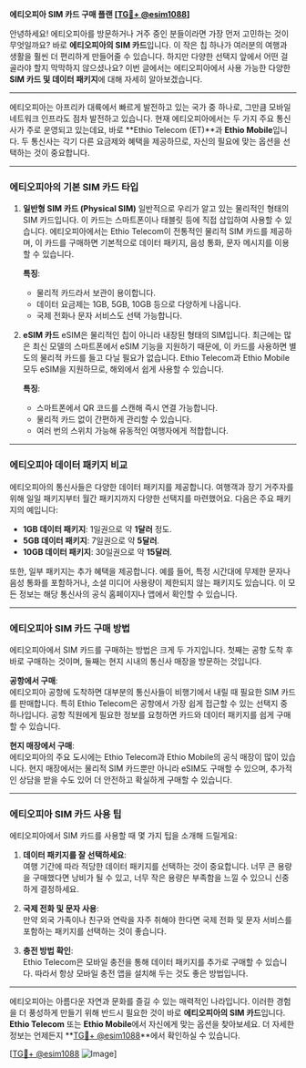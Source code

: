 **에티오피아 SIM 카드 구매 플랜 [[TG💪+ @esim1088](https://t.me/s/esim1088)]**

안녕하세요! 에티오피아를 방문하거나 거주 중인 분들이라면 가장 먼저 고민하는 것이 무엇일까요? 바로 **에티오피아의 SIM 카드**입니다. 이 작은 칩 하나가 여러분의 여행과 생활을 훨씬 더 편리하게 만들어줄 수 있습니다. 하지만 다양한 선택지 앞에서 어떤 걸 골라야 할지 막막하지 않으셨나요? 이번 글에서는 에티오피아에서 사용 가능한 다양한 **SIM 카드 및 데이터 패키지**에 대해 자세히 알아보겠습니다.

---

에티오피아는 아프리카 대륙에서 빠르게 발전하고 있는 국가 중 하나로, 그만큼 모바일 네트워크 인프라도 점차 발전하고 있습니다. 현재 에티오피아에서는 두 가지 주요 통신사가 주로 운영되고 있는데요, 바로 **Ethio Telecom (ET)**과 **Ethio Mobile**입니다. 두 통신사는 각기 다른 요금제와 혜택을 제공하므로, 자신의 필요에 맞는 옵션을 선택하는 것이 중요합니다.

---

### **에티오피아의 기본 SIM 카드 타입**

1. **일반형 SIM 카드 (Physical SIM)**
   일반적으로 우리가 알고 있는 물리적인 형태의 SIM 카드입니다. 이 카드는 스마트폰이나 태블릿 등에 직접 삽입하여 사용할 수 있습니다. 에티오피아에서는 Ethio Telecom이 전통적인 물리적 SIM 카드를 제공하며, 이 카드를 구매하면 기본적으로 데이터 패키지, 음성 통화, 문자 메시지를 이용할 수 있습니다.  

   **특징**:  
   - 물리적 카드라서 보관이 용이합니다.  
   - 데이터 요금제는 1GB, 5GB, 10GB 등으로 다양하게 나옵니다.  
   - 국제 전화나 문자 서비스도 선택 가능합니다.  

2. **eSIM 카드**
   eSIM은 물리적인 칩이 아니라 내장된 형태의 SIM입니다. 최근에는 많은 최신 모델의 스마트폰에서 eSIM 기능을 지원하기 때문에, 이 카드를 사용하면 별도의 물리적 카드를 들고 다닐 필요가 없습니다. Ethio Telecom과 Ethio Mobile 모두 eSIM을 지원하므로, 해외에서 쉽게 사용할 수 있습니다.

   **특징**:  
   - 스마트폰에서 QR 코드를 스캔해 즉시 연결 가능합니다.  
   - 물리적 카드 없이 간편하게 관리할 수 있습니다.  
   - 여러 번의 스위치 가능해 유동적인 여행자에게 적합합니다.  

---

### **에티오피아 데이터 패키지 비교**

에티오피아의 통신사들은 다양한 데이터 패키지를 제공합니다. 여행객과 장기 거주자를 위해 일일 패키지부터 월간 패키지까지 다양한 선택지를 마련했어요. 다음은 주요 패키지의 예입니다:

- **1GB 데이터 패키지**: 1일권으로 약 **1달러** 정도.  
- **5GB 데이터 패키지**: 7일권으로 약 **5달러**.  
- **10GB 데이터 패키지**: 30일권으로 약 **15달러**.  

또한, 일부 패키지는 추가 혜택을 제공합니다. 예를 들어, 특정 시간대에 무제한 문자나 음성 통화를 포함하거나, 소셜 미디어 사용량이 제한되지 않는 패키지도 있습니다. 이 모든 정보는 해당 통신사의 공식 홈페이지나 앱에서 확인할 수 있습니다.

---

### **에티오피아 SIM 카드 구매 방법**

에티오피아에서 SIM 카드를 구매하는 방법은 크게 두 가지입니다. 첫째는 공항 도착 후 바로 구매하는 것이며, 둘째는 현지 시내의 통신사 매장을 방문하는 것입니다.  

**공항에서 구매**:  
에티오피아 공항에 도착하면 대부분의 통신사들이 비행기에서 내릴 때 필요한 SIM 카드를 판매합니다. 특히 Ethio Telecom은 공항에서 가장 쉽게 접근할 수 있는 선택지 중 하나입니다. 공항 직원에게 필요한 정보를 요청하면 카드와 데이터 패키지를 쉽게 구매할 수 있습니다.

**현지 매장에서 구매**:  
에티오피아의 주요 도시에는 Ethio Telecom과 Ethio Mobile의 공식 매장이 많이 있습니다. 현지 매장에서는 물리적 SIM 카드뿐만 아니라 eSIM도 구매할 수 있으며, 추가적인 상담을 받을 수도 있어 더 안전하고 확실하게 구매할 수 있습니다.

---

### **에티오피아 SIM 카드 사용 팁**

에티오피아에서 SIM 카드를 사용할 때 몇 가지 팁을 소개해 드릴게요:  

1. **데이터 패키지를 잘 선택하세요**:  
   여행 기간에 따라 적당한 데이터 패키지를 선택하는 것이 중요합니다. 너무 큰 용량을 구매했다면 낭비가 될 수 있고, 너무 작은 용량은 부족함을 느낄 수 있으니 신중하게 결정하세요.  

2. **국제 전화 및 문자 사용**:  
   만약 외국 가족이나 친구와 연락을 자주 취해야 한다면 국제 전화 및 문자 서비스를 포함하는 패키지를 선택하는 것이 좋습니다.  

3. **충전 방법 확인**:  
   Ethio Telecom은 모바일 충전을 통해 데이터 패키지를 추가로 구매할 수 있습니다. 따라서 항상 모바일 충전 앱을 설치해 두는 것도 좋은 방법입니다.  

---

에티오피아는 아름다운 자연과 문화를 즐길 수 있는 매력적인 나라입니다. 이러한 경험을 더 풍성하게 만들기 위해 반드시 필요한 것이 바로 **에티오피아의 SIM 카드**입니다. **Ethio Telecom** 또는 **Ethio Mobile**에서 자신에게 맞는 옵션을 찾아보세요. 더 자세한 정보는 언제든지 **[TG💪+ @esim1088](https://t.me/s/esim1088)**에서 확인하실 수 있습니다.

[[TG💪+ @esim1088](https://t.me/s/esim1088) ![Image](https://i.postimg.cc/Y0z9fWf4/image.png)]